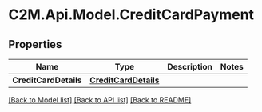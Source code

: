 # C2M.Api.Model.CreditCardPayment

## Properties

Name | Type | Description | Notes
------------ | ------------- | ------------- | -------------
**CreditCardDetails** | [**CreditCardDetails**](CreditCardDetails.md) |  | 

[[Back to Model list]](../../README.md#documentation-for-models) [[Back to API list]](../../README.md#documentation-for-api-endpoints) [[Back to README]](../../README.md)

